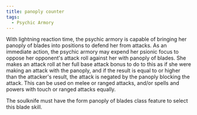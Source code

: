 ```yaml
---
title: panoply counter
tags:
  - Psychic Armory
---
```


With lightning reaction time, the psychic armory is capable of bringing her panoply of blades into positions to defend her from attacks. As an immediate action, the psychic armory may expend her psionic focus to oppose her opponent's attack roll against her with panoply of blades. She makes an attack roll at her full base attack bonus to do to this as if she were making an attack with the panoply, and if the result is equal to or higher than the attacker's result, the attack is negated by the panoply blocking the attack. This can be used on melee or ranged attacks, and/or spells and powers with touch or ranged attacks equally.

The soulknife must have the form panoply of blades class feature to select this blade skill.
